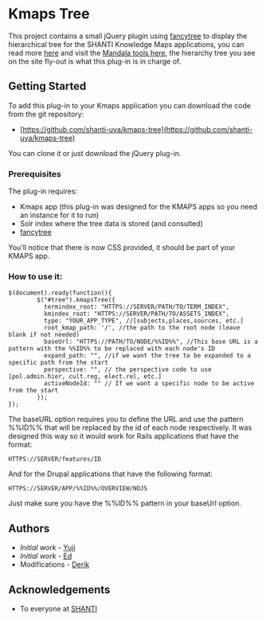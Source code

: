 # Kmaps Tree

This project contains a small jQuery plugin using [fancytree](https://github.com/mar10/fancytree) to display the hierarchical tree for the SHANTI Knowledge Maps applications, you can read more [here](https://shanti.virginia.edu/wordpress/?page_id=4023) and visit the [Mandala tools here](https://mandala.shanti.virginia.edu/), the hierarchy tree you see on the site fly-out is what this plug-in is in charge of.

## Getting Started

To add this plug-in to your Kmaps application you can download the code from the git repository:
* [https://github.com/shanti-uva/kmaps-tree](https://github.com/shanti-uva/kmaps-tree)

You can clone it or just download the jQuery plug-in.

### Prerequisites

The plug-in requires:

* Kmaps app (this plug-in was designed for the KMAPS apps so you need an instance for it to run)
* Solr index where the tree data is stored (and consulted)
* [fancytree](https://github.com/mar10/fancytree)

You'll notice that there is now CSS provided, it should be part of your KMAPS app.

### How to use it:

```
$(document).ready(function(){
        $("#tree").kmapsTree({
          termindex_root: "HTTPS://SERVER/PATH/TO/TERM_INDEX",
          kmindex_root: "HTTPS://SERVER/PATH/TO/ASSETS_INDEX",
          type: "YOUR_APP_TYPE", //[subjects,places,sources, etc.]
          root_kmap_path: '/', //the path to the root node (leave blank if not needed)
          baseUrl: "HTTPS://PATH/TO/NODE/%%ID%%", //This base URL is a pattern with the %%ID%% to be replaced with each node's ID
          expand_path: "", //if we want the tree to be expanded to a specific path from the start
          perspective: "", // the perspective code to use  [pol.admin.hier, cult.reg, elect.rel, etc.]
          activeNodeId: "" // If we want a specific node to be active from the start
        });
});
```

The baseURL option requires you to define the URL and use the pattern %%ID%% that will be replaced by the id of each node respectively. It was designed this way so it would work for Rails applications that have the format:

`HTTPS://SERVER/features/ID`

And for the Drupal applications that have the following format:

`HTTPS://SERVER/APP/%%ID%%/OVERVIEW/NOJS`

Just make sure you have the %%ID%% pattern in your baseUrl option.

## Authors

* *Initial work* - [Yuji](https://github.com/ys2n)
* *Initial work* - [Ed](https://github.com/torma)
* Modifications - [Derik](https://github.com/rderik)


## Acknowledgements

* To everyone at [SHANTI](https://github.com/orgs/shanti-uva/people)
